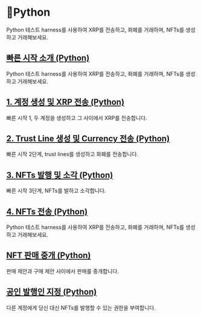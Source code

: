 # Python

Python 테스트 harness를 사용하여 XRP를 전송하고, 화폐를 거래하며, NFTs를 생성하고 거래해보세요.

## [빠른 시작 소개 (Python)](python.md)&#x20;

Python 테스트 harness를 사용하여 XRP를 전송하고, 화폐를 거래하며, NFTs를 생성하고 거래해보세요.

## [1. 계정 생성 및 XRP 전송 (Python)](1.-xrp-python.md)[ ](../javascript/1.-xrp-javascript.md)

빠른 시작 1, 두 계정을 생성하고 그 사이에서 XRP를 전송합니다.

## [2. Trust Line 생성 및 Currency 전송 (Python)](2.-currency-python.md)[ ](../javascript/1.-xrp-javascript.md)

빠른 시작 2단계, trust lines를 생성하고 화폐를 전송합니다.

## [3. NFTs 발행 및 소각 (Python)](3.-nfts-python.md)[ ](../javascript/1.-xrp-javascript.md)

빠른 시작 3단계, NFTs를 발하고 소각합니다.

## [4. NFTs 전송 (Python) ](4.-nfts-python.md)

Python 테스트 harness를 사용하여 XRP를 전송하고, 화폐를 거래하며, NFTs를 생성하고 거래해보세요.

## [NFT 판매 중개 (Python) ](nft-python.md)

판매 제안과 구매 제안 사이에서 판매를 중개합니다.

## [공인 발행인 지정 (Python)](python-1.md)[ ](../javascript/1.-xrp-javascript.md)

다른 계정에게 당신 대신 NFTs를 발행할 수 있는 권한을 부여합니다.

